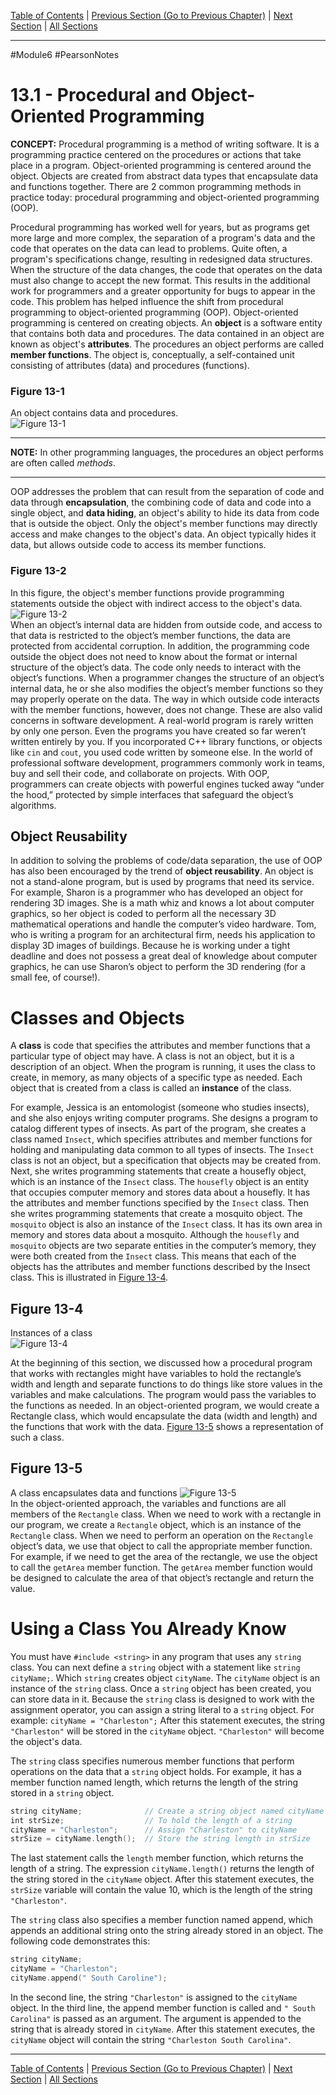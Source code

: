 [Table of Contents](/README.md) | [Previous Section (Go to Previous Chapter)](../../Module%205/Pearson%20Notes/12.11%20-%20Working%20with%20the%20File%20System.md) | [Next Section](13.2%20-%20Introduction%20to%20Classes.md) | [All Sections](/Module%206/Pearson%20Notes/)
***
#Module6 #PearsonNotes
# 13.1 - Procedural and Object-Oriented Programming
**CONCEPT:** Procedural programming is a method of writing software. It is a programming practice centered on the procedures or actions that take place in a program. Object-oriented programming is centered around the object. Objects are created from abstract data types that encapsulate data and functions together.
There are 2 common programming methods in practice today: procedural programming and object-oriented programming (OOP).

Procedural programming has worked well for years, but as programs get more large and more complex, the separation of a program's data and the code that operates on the data can lead to problems. Quite often, a program's specifications change, resulting in redesigned data structures. When the structure of the data changes, the code that operates on the data must also change to accept the new format. This results in the additional work for programmers and a greater opportunity for bugs to appear in the code.
This problem has helped influence the shift from procedural programming to object-oriented programming (OOP). Object-oriented programming is centered on creating objects. An **object** is a software entity that contains both data and procedures. The data contained in an object are known as object's **attributes**. The procedures an object performs are called **member functions**. The object is, conceptually, a self-contained unit consisting of attributes (data) and procedures (functions).

### Figure 13-1
An object contains data and procedures. <br />
![Figure 13-1](13.1%20Photos/13.1%20-%20Figure%2013-1.png)
<br />

***
**NOTE:** In other programming languages, the procedures an object performs are often called *methods*.
***

OOP addresses the problem that can result from the separation of code and data through **encapsulation**, the combining code of data and code into a single object, and **data hiding**, an object's ability to hide its data from code that is outside the object. Only the object's member functions may directly access and make changes to the object's data. An object typically hides it data, but allows outside code to access its member functions.

### Figure 13-2
In this figure, the object's member functions provide programming statements outside the object with indirect access to the object's data. <br />
![Figure 13-2](13.1%20Photos/13.1%20-%20Figure%2013-2.png)
<br />
When an object’s internal data are hidden from outside code, and access to that data is restricted to the object’s member functions, the data are protected from accidental corruption. In addition, the programming code outside the object does not need to know about the format or internal structure of the object’s data. The code only needs to interact with the object’s functions. When a programmer changes the structure of an object’s internal data, he or she also modifies the object’s member functions so they may properly operate on the data. The way in which outside code interacts with the member functions, however, does not change.
These are also valid concerns in software development. A real-world program is rarely written by only one person. Even the programs you have created so far weren’t written entirely by you. If you incorporated C++ library functions, or objects like `cin` and `cout`, you used code written by someone else. In the world of professional software development, programmers commonly work in teams, buy and sell their code, and collaborate on projects. With OOP, programmers can create objects with powerful engines tucked away “under the hood,” protected by simple interfaces that safeguard the object’s algorithms.

## Object Reusability
In addition to solving the problems of code/data separation, the use of OOP has also been encouraged by the trend of **object reusability**. An object is not a stand-alone program, but is used by programs that need its service.
For example, Sharon is a programmer who has developed an object for rendering 3D images. She is a math whiz and knows a lot about computer graphics, so her object is coded to perform all the necessary 3D mathematical operations and handle the computer’s video hardware. Tom, who is writing a program for an architectural firm, needs his application to display 3D images of buildings. Because he is working under a tight deadline and does not possess a great deal of knowledge about computer graphics, he can use Sharon’s object to perform the 3D rendering (for a small fee, of course!).

# Classes and Objects
A **class** is code that specifies the attributes and member functions that a particular type of object may have. A class is not an object, but it is a description of an object. When the program is running, it uses the class to create, in memory, as many objects of a specific type as needed. Each object that is created from a class is called an **instance** of the class.

For example, Jessica is an entomologist (someone who studies insects), and she also enjoys writing computer programs. She designs a program to catalog different types of insects. As part of the program, she creates a class named `Insect`, which specifies attributes and member functions for holding and manipulating data common to all types of insects. The `Insect` class is not an object, but a specification that objects may be created from. Next, she writes programming statements that create a housefly object, which is an instance of the `Insect` class. The `housefly` object is an entity that occupies computer memory and stores data about a housefly. It has the attributes and member functions specified by the `Insect` class. Then she writes programming statements that create a mosquito object. The `mosquito` object is also an instance of the `Insect` class. It has its own area in memory and stores data about a mosquito. Although the `housefly` and `mosquito` objects are two separate entities in the computer’s memory, they were both created from the `Insect` class. This means that each of the objects has the attributes and member functions described by the Insect class. This is illustrated in [Figure 13-4](#Figure-13-4).

## Figure 13-4
Instances of a class <br />
![Figure 13-4](13.1%20Photos/13.1%20-%20Figure%2013-4.png)

At the beginning of this section, we discussed how a procedural program that works with rectangles might have variables to hold the rectangle’s width and length and separate functions to do things like store values in the variables and make calculations. The program would pass the variables to the functions as needed. In an object-oriented program, we would create a Rectangle class, which would encapsulate the data (width and length) and the functions that work with the data. [Figure 13-5](#Figure-13-5) shows a representation of such a class.

## Figure 13-5
A class encapsulates data and functions
![Figure 13-5](13.1%20Photos/13.1%20-%20Figure%2013-5.png)
<br />
In the object-oriented approach, the variables and functions are all members of the `Rectangle` class. When we need to work with a rectangle in our program, we create a `Rectangle` object, which is an instance of the `Rectangle` class. When we need to perform an operation on the `Rectangle` object’s data, we use that object to call the appropriate member function. For example, if we need to get the area of the rectangle, we use the object to call the `getArea` member function. The `getArea` member function would be designed to calculate the area of that object’s rectangle and return the value.

# Using a Class You Already Know
You must have `#include <string>` in any program that uses any `string` class. You can next define a `string` object with a statement like `string cityName;`. Which `string` creates object `cityName`. The `cityName` object is an instance of the `string` class.
Once a `string` object has been created, you can store data in it. Because the `string` class is designed to work with the assignment operator, you can assign a string literal to a `string` object. For example: `cityName = "Charleston";` After this statement executes, the string `"Charleston"` will be stored in the `cityName` object. `"Charleston"` will become the object's data.

The `string` class specifies numerous member functions that perform operations on the data that a `string` object holds. For example, it has a member function named length, which returns the length of the string stored in a `string` object.
```c++
string cityName;              // Create a string object named cityName
int strSize;                  // To hold the length of a string
cityName = "Charleston";      // Assign "Charleston" to cityName
strSize = cityName.length();  // Store the string length in strSize
```
The last statement calls the `length` member function, which returns the length of a string. The expression `cityName.length()` returns the length of the string stored in the `cityName` object. After this statement executes, the `strSize` variable will contain the value 10, which is the length of the string `"Charleston"`.

The `string` class also specifies a member function named append, which appends an additional string onto the string already stored in an object. The following code demonstrates this:
```c++
string cityName;
cityName = "Charleston";
cityName.append(" South Caroline");
```
In the second line, the string `"Charleston"` is assigned to the `cityName` object. In the third line, the append member function is called and `" South Carolina"` is passed as an argument. The argument is appended to the string that is already stored in `cityName`. After this statement executes, the `cityName` object will contain the string `"Charleston South Carolina"`.
***
[Table of Contents](/README.md) | [Previous Section (Go to Previous Chapter)](../../Module%205/Pearson%20Notes/12.11%20-%20Working%20with%20the%20File%20System.md) | [Next Section](13.2%20-%20Introduction%20to%20Classes.md) | [All Sections](/Module%206/Pearson%20Notes/)